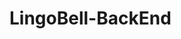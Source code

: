 # LingoBell-BackEnd
<!-- 
mac terminal에서, homebrew install portaudio -> (Lingobell-BackEnd) pip install -r reqirements.txt
 -->
